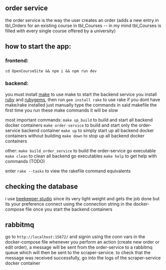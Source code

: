 ## order service

the order service is the way the user creates an order (adds a new entry in tbl_Orders for an existing course in tbl_Courses -- in my mind tbl_Courses is filled with every single course offered by a university)

## how to start the app:

### frontend:

`cd OpenCourseSite && npm i && npm run dev`

### backend:

you must install [make](https://www.gnu.org/software/make/) to use make to start the backend service
you install [ruby](https://www.ruby-lang.org/en/) and [rubygems](https://rubygems.org/), then run `gem install rake` to use rake
if you dont have make/rake installed just manually type the commands in said makefile
the first time you run these make commands it will be slow

most important commands:
`make up_build` to build and start all backend docker containers
`make order-service` to build and start only the order-service backend container
`make up` to simply start up all backend docker containers without building
`make down` to stop up all backend docker containers

other:
`make build_order_service` to build the order-service go executable
`make clean` to clean all backend go executables
`make help` to get help with commands (TODO)

enter `rake --tasks` to view the rakefile command equivalents

## checking the database

i use [beekeeper studio](https://www.beekeeperstudio.io/) since its very light weight and gets the job done but its your preference
connect using the connection string in the docker-compose file once you start the backend containers

## rabbitmq

go to `http://localhost:15672/` and signin using the conn vars in the docker-compose file
whenever you perform an action (create new order or edit order), a message will be sent from the order-service to a rabbitmq queue which will then be sent to the scraper-service. to check that the message was received successfully, go into the logs of the scraper-service docker container
